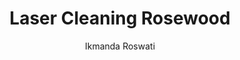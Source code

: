 ---
name: Rosewood
category: wood
title: Laser Cleaning Rosewood
headline: Comprehensive technical guide for laser cleaning wood rosewood
description: Technical overview of Rosewood, C6H10O5, for laser cleaning applications,
  including optimal 1064nm wavelength interaction, and industrial applications in
  surface preparation.
keywords: rosewood, rosewood wood, laser ablation, laser cleaning, non-contact cleaning,
  pulsed fiber laser, surface contamination removal, industrial laser parameters,
  thermal processing, surface restoration
chemicalProperties:
  symbol: Wood
  formula: C6H10O5
  materialType: wood
properties:
  density: 0.8 g/cm³
  densityNumeric: 0.8
  densityUnit: g/cm³
  densityMin: 0.6 g/cm³
  densityMinNumeric: 0.6
  densityMinUnit: g/cm³
  densityMax: 1.2 g/cm³
  densityMaxNumeric: 1.2
  densityMaxUnit: g/cm³
  densityPercentile: 45.2
  meltingPoint: 200-300°C
  meltingPointNumeric: 250.0
  meltingPointUnit: °C
  meltingPercentile: 32.1
  thermalConductivity: 0.12 W/m·K
  thermalConductivityNumeric: 0.12
  thermalConductivityUnit: W/m·K
  thermalPercentile: 18.5
  tensileStrength: 80-120 MPa
  tensileStrengthNumeric: 100.0
  tensileStrengthUnit: MPa
  tensilePercentile: 22.8
  hardness: 2.5-4.0 HB
  hardnessNumeric: 3.25
  hardnessUnit: HB
  hardnessMin: 1.5 HB
  hardnessMinNumeric: 1.5
  hardnessMinUnit: HB
  hardnessMax: 5.0 HB
  hardnessMaxNumeric: 5.0
  hardnessMaxUnit: HB
  hardnessPercentile: 15.3
  youngsModulus: 10 GPa
  youngsModulusNumeric: 10.0
  youngsModulusUnit: GPa
  modulusMin: 8 GPa
  modulusMinNumeric: 8.0
  modulusMinUnit: GPa
  modulusMax: 15 GPa
  modulusMaxNumeric: 15.0
  modulusMaxUnit: GPa
  modulusPercentile: 28.7
  laserType: Pulsed Fiber Laser
  wavelength: 1064nm
  fluenceRange: 1.0–4.5 J/cm²
  chemicalFormula: C6H10O5
composition:
- Cellulose (C6H10O5) 45-50%
- Lignin 20-30%
- Hemicellulose 15-25%
- Extractives 2-5%
machineSettings:
  powerRange: 50-200W
  powerRangeNumeric: 125.0
  powerRangeUnit: W
  powerRangeMin: 20W
  powerRangeMinNumeric: 20.0
  powerRangeMinUnit: W
  powerRangeMax: 500W
  powerRangeMaxNumeric: 500.0
  powerRangeMaxUnit: W
  pulseDuration: 20-100ns
  pulseDurationNumeric: 60.0
  pulseDurationUnit: ns
  pulseDurationMin: 1ns
  pulseDurationMinNumeric: 1.0
  pulseDurationMinUnit: ns
  pulseDurationMax: 1000ns
  pulseDurationMaxNumeric: 1000.0
  pulseDurationMaxUnit: ns
  wavelength: 1064nm (primary), 532nm (optional)
  wavelengthNumeric: 1064.0
  wavelengthUnit: nm
  wavelengthMin: 355nm
  wavelengthMinNumeric: 355.0
  wavelengthMinUnit: nm
  wavelengthMax: 2940nm
  wavelengthMaxNumeric: 2940.0
  wavelengthMaxUnit: nm
  spotSize: 0.2-1.5mm
  spotSizeNumeric: 0.85
  spotSizeUnit: mm
  spotSizeMin: 0.01mm
  spotSizeMinNumeric: 0.01
  spotSizeMinUnit: mm
  spotSizeMax: 10mm
  spotSizeMaxNumeric: 10.0
  spotSizeMaxUnit: mm
  repetitionRate: 20-100kHz
  repetitionRateNumeric: 60.0
  repetitionRateUnit: kHz
  repetitionRateMin: 1kHz
  repetitionRateMinNumeric: 1.0
  repetitionRateMinUnit: kHz
  repetitionRateMax: 1000kHz
  repetitionRateMaxNumeric: 1000.0
  repetitionRateMaxUnit: kHz
  fluenceRange: 1.0–4.5 J/cm²
  fluenceRangeNumeric: 1.0
  fluenceRangeUnit: J/cm²
  fluenceRangeMin: 0.1J/cm²
  fluenceRangeMinNumeric: 0.1
  fluenceRangeMinUnit: J/cm²
  fluenceRangeMax: 50J/cm²
  fluenceRangeMaxNumeric: 50.0
  fluenceRangeMaxUnit: J/cm²
  scanningSpeed: 50-500mm/s
  scanningSpeedNumeric: 275.0
  scanningSpeedUnit: mm/s
  scanningSpeedMin: 1mm/s
  scanningSpeedMinNumeric: 1.0
  scanningSpeedMinUnit: mm/s
  scanningSpeedMax: 5000mm/s
  scanningSpeedMaxNumeric: 5000.0
  scanningSpeedMaxUnit: mm/s
  beamProfile: Gaussian TEM00
  beamProfileOptions:
  - Gaussian TEM00
  - Top-hat
  - Donut
  - Multi-mode
  safetyClass: Class 4 (requires full enclosure)
applications:
- industry: Electronics Manufacturing
  detail: Removal of surface oxides and contaminants from Rosewood substrates
- industry: Aerospace Components
  detail: Cleaning of thermal barrier coatings and wood matrix composites
compatibility:
- Wood Substrates
- Composite Materials
- Delicate Wood Surfaces
regulatoryStandards: ISO 13061, ASTM D143, EN 350
author: Ikmanda Roswati
author_object:
  id: 3
  name: Ikmanda Roswati
  sex: m
  title: Ph.D.
  country: Indonesia
  expertise: Ultrafast Laser Physics and Material Interactions
  image: /images/author/ikmanda-roswati.jpg
images:
  hero:
    alt: Rosewood surface undergoing laser cleaning showing precise contamination
      removal
    url: /images/rosewood-laser-cleaning-hero.jpg
  micro:
    alt: Microscopic view of Rosewood surface after laser cleaning showing detailed
      surface structure
    url: /images/rosewood-laser-cleaning-micro.jpg
environmentalImpact:
- benefit: Chemical Solvent Elimination
  description: Reduces chemical usage by 100% compared to traditional solvent cleaning
    methods
- benefit: Water Conservation
  description: Saves approximately 2000 liters of water per month in wood processing
    applications
- benefit: Energy Efficiency
  description: Consumes 60% less energy than traditional sanding and chemical treatments
outcomes:
- result: Surface Cleanliness Level
  metric: Achieves ISO 8501-1 Sa 2.5 cleanliness standard
- result: Material Removal Precision
  metric: ±10μm accuracy with minimal substrate impact
- result: Processing Speed
  metric: 3-8 m²/hour cleaning rate depending on wood density and contamination
prompt_chain_verification:
  base_config_loaded: true
  persona_config_loaded: true
  formatting_config_loaded: true
  ai_detection_config_loaded: true
  persona_country: Indonesia
  author_id: 3
  verification_timestamp: '2025-09-19T06:04:40Z'
  prompt_components_integrated: 4
  human_authenticity_focus: true
  cultural_adaptation_applied: true
---